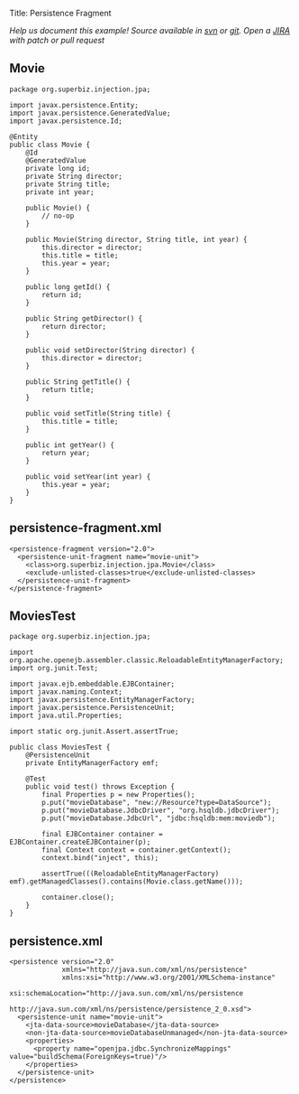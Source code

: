 Title: Persistence Fragment

*Help us document this example! Source available in [svn](http://svn.apache.org/repos/asf/openejb/trunk/openejb/examples/persistence-fragment) or [git](https://github.com/apache/openejb/tree/trunk/openejb/examples/persistence-fragment). Open a [JIRA](https://issues.apache.org/jira/browse/TOMEE) with patch or pull request*

## Movie

    package org.superbiz.injection.jpa;
    
    import javax.persistence.Entity;
    import javax.persistence.GeneratedValue;
    import javax.persistence.Id;
    
    @Entity
    public class Movie {
        @Id
        @GeneratedValue
        private long id;
        private String director;
        private String title;
        private int year;
    
        public Movie() {
            // no-op
        }
    
        public Movie(String director, String title, int year) {
            this.director = director;
            this.title = title;
            this.year = year;
        }
    
        public long getId() {
            return id;
        }
    
        public String getDirector() {
            return director;
        }
    
        public void setDirector(String director) {
            this.director = director;
        }
    
        public String getTitle() {
            return title;
        }
    
        public void setTitle(String title) {
            this.title = title;
        }
    
        public int getYear() {
            return year;
        }
    
        public void setYear(int year) {
            this.year = year;
        }
    }

## persistence-fragment.xml

    <persistence-fragment version="2.0">
      <persistence-unit-fragment name="movie-unit">
        <class>org.superbiz.injection.jpa.Movie</class>
        <exclude-unlisted-classes>true</exclude-unlisted-classes>
      </persistence-unit-fragment>
    </persistence-fragment>
    

## MoviesTest

    package org.superbiz.injection.jpa;
    
    import org.apache.openejb.assembler.classic.ReloadableEntityManagerFactory;
    import org.junit.Test;
    
    import javax.ejb.embeddable.EJBContainer;
    import javax.naming.Context;
    import javax.persistence.EntityManagerFactory;
    import javax.persistence.PersistenceUnit;
    import java.util.Properties;
    
    import static org.junit.Assert.assertTrue;
    
    public class MoviesTest {
        @PersistenceUnit
        private EntityManagerFactory emf;
    
        @Test
        public void test() throws Exception {
            final Properties p = new Properties();
            p.put("movieDatabase", "new://Resource?type=DataSource");
            p.put("movieDatabase.JdbcDriver", "org.hsqldb.jdbcDriver");
            p.put("movieDatabase.JdbcUrl", "jdbc:hsqldb:mem:moviedb");
    
            final EJBContainer container = EJBContainer.createEJBContainer(p);
            final Context context = container.getContext();
            context.bind("inject", this);
    
            assertTrue(((ReloadableEntityManagerFactory) emf).getManagedClasses().contains(Movie.class.getName()));
    
            container.close();
        }
    }

## persistence.xml

    <persistence version="2.0"
                 xmlns="http://java.sun.com/xml/ns/persistence"
                 xmlns:xsi="http://www.w3.org/2001/XMLSchema-instance"
                 xsi:schemaLocation="http://java.sun.com/xml/ns/persistence
                           http://java.sun.com/xml/ns/persistence/persistence_2_0.xsd">
      <persistence-unit name="movie-unit">
        <jta-data-source>movieDatabase</jta-data-source>
        <non-jta-data-source>movieDatabaseUnmanaged</non-jta-data-source>
        <properties>
          <property name="openjpa.jdbc.SynchronizeMappings" value="buildSchema(ForeignKeys=true)"/>
        </properties>
      </persistence-unit>
    </persistence>
    
